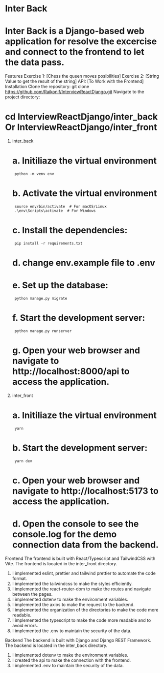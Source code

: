 # Inter Back
# Inter Back is a Django-based web application for resolve the excercise and connect to the frontend to let the data pass.

Features
Exercise 1: [Chess the queen moves posibilities]
Exercise 2: [String Value to get the result of the string]
API: [To Work with the Frontend]
Installation
Clone the repository:
git clone https://github.com/Raikonif/InterviewReactDjango.git
Navigate to the project directory:
# cd InterviewReactDjango/inter_back Or InterviewReactDjango/inter_front
1. inter_back 
    # a. Initiliaze the virtual environment
        python -m venv env
    # b. Activate the virtual environment
        source env/bin/activate  # For macOS/Linux
        .\env\Scripts\activate  # For Windows
    # c. Install the dependencies:
        pip install -r requirements.txt
    # d. change env.example file to .env
    # e. Set up the database:
        python manage.py migrate
    # f. Start the development server:
        python manage.py runserver
    # g. Open your web browser and navigate to http://localhost:8000/api to access the application.

2. inter_front
    # a. Initiliaze the virtual environment
        yarn
    # b. Start the development server:
        yarn dev
    # c. Open your web browser and navigate to http://localhost:5173 to access the application.
    # d. Open the console to see the console.log for the demo connection data from the backend.

Frontend
The frontend is built with React/Typescript and TailwindCSS with Vite. The frontend is located in the inter_front directory.
1. I implemented eslint, prettier and tailwind prettier to automate the code format.
2. I implemented the tailwindcss to make the styles efficiently.
3. I implemented the react-router-dom to make the routes and navigate between the pages.
4. I implemented dotenv to make the environment variables.
5. I implemented the axios to make the request to the backend.
6. I implemented the organization of the directories to make the code more readable.
7. I implemented the typescript to make the code more readable and to avoid errors.
8. I implemented the .env to maintain the security of the data.

Backend
The backend is built with Django and Django REST Framework. The backend is located in the inter_back directory.
1. I implemented dotenv to make the environment variables.
2. I created the api to make the connection with the frontend.
3. I implemented .env to maintain the security of the data.
